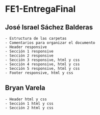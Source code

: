 # FE1-EntregaFinal

## José Israel Sáchez Balderas
    - Estructura de las carpetas
    - Comentarios para organizar el documento
    - Header responsive
    - Sección 1 responsive
    - Sección 2 responsive
    - Sección 3 responsive, html y css
    - Sección 4 responsive, html y css
    - Sección 5 responsive, html y css
    - Footer responsive, html y css
## Bryan Varela
    - Header html y css
    - Sección 1 html y css
    - Sección 2 html y css